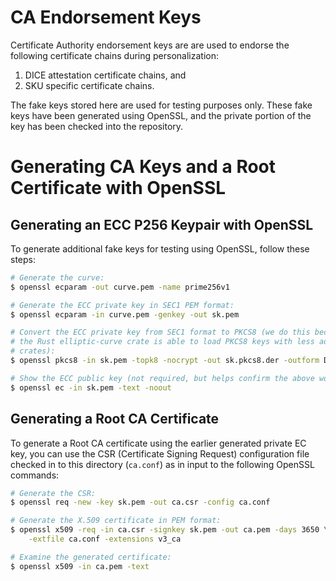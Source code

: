 # CA Endorsement Keys

Certificate Authority endorsement keys are are used to endorse the following
certificate chains during personalization:
1. DICE attestation certificate chains, and
2. SKU specific certificate chains.

The fake keys stored here are used for testing purposes only.
These fake keys have been generated using OpenSSL, and the private portion of
the key has been checked into the repository.

# Generating CA Keys and a Root Certificate with OpenSSL

## Generating an ECC P256 Keypair with OpenSSL
To generate additional fake keys for testing using OpenSSL, follow these steps:
```sh
# Generate the curve:
$ openssl ecparam -out curve.pem -name prime256v1

# Generate the ECC private key in SEC1 PEM format:
$ openssl ecparam -in curve.pem -genkey -out sk.pem

# Convert the ECC private key from SEC1 format to PKCS8 (we do this because
# the Rust elliptic-curve crate is able to load PKCS8 keys with less additional
# crates):
$ openssl pkcs8 -in sk.pem -topk8 -nocrypt -out sk.pkcs8.der -outform DER

# Show the ECC public key (not required, but helps confirm the above worked):
$ openssl ec -in sk.pem -text -noout
```

## Generating a Root CA Certificate

To generate a Root CA certificate using the earlier generated private EC key,
you can use the CSR (Certificate Signing Request) configuration file checked in
to this directory (`ca.conf`) as in input to the following OpenSSL commands:
```sh
# Generate the CSR:
$ openssl req -new -key sk.pem -out ca.csr -config ca.conf

# Generate the X.509 certificate in PEM format:
$ openssl x509 -req -in ca.csr -signkey sk.pem -out ca.pem -days 3650 \
    -extfile ca.conf -extensions v3_ca

# Examine the generated certificate:
$ openssl x509 -in ca.pem -text
```
